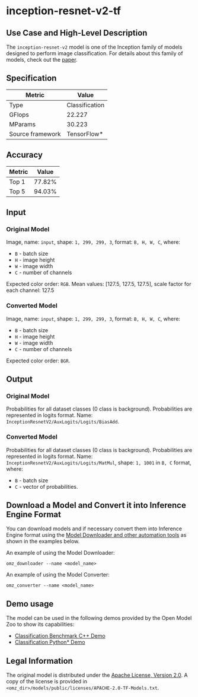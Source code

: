 # inception-resnet-v2-tf

## Use Case and High-Level Description

The `inception-resnet-v2` model is one of the Inception family of models designed to perform image classification. For details about this family of models, check out the [paper](https://arxiv.org/abs/1602.07261).

## Specification

| Metric                          | Value                                     |
|---------------------------------|-------------------------------------------|
| Type                            | Classification                            |
| GFlops                          | 22.227                                    |
| MParams                         | 30.223                                    |
| Source framework                | TensorFlow\*                              |

## Accuracy

| Metric | Value  |
| ------ | ------ |
| Top 1  | 77.82% |
| Top 5  | 94.03% |

## Input

### Original Model

Image, name: `input`, shape: `1, 299, 299, 3`, format: `B, H, W, C`, where:

- `B` - batch size
- `H` - image height
- `W` - image width
- `C` - number of channels

Expected color order: `RGB`.
Mean values: [127.5, 127.5, 127.5], scale factor for each channel: 127.5

### Converted Model

Image, name: `input`, shape: `1, 299, 299, 3`, format: `B, H, W, C`, where:

- `B` - batch size
- `H` - image height
- `W` - image width
- `C` - number of channels

Expected color order: `BGR`.

## Output

### Original Model

Probabilities for all dataset classes (0 class is background). Probabilities are represented in logits format. Name: `InceptionResnetV2/AuxLogits/Logits/BiasAdd`.

### Converted Model

Probabilities for all dataset classes (0 class is background). Probabilities are represented in logits format. Name: `InceptionResnetV2/AuxLogits/Logits/MatMul`, shape: `1, 1001` in `B, C` format, where:

- `B` - batch size
- `C` - vector of probabilities.

## Download a Model and Convert it into Inference Engine Format

You can download models and if necessary convert them into Inference Engine format using the [Model Downloader and other automation tools](../../../tools/model_tools/README.md) as shown in the examples below.

An example of using the Model Downloader:
```
omz_downloader --name <model_name>
```

An example of using the Model Converter:
```
omz_converter --name <model_name>
```

## Demo usage

The model can be used in the following demos provided by the Open Model Zoo to show its capabilities:

* [Classification Benchmark C++ Demo](../../../demos/classification_benchmark_demo/cpp/README.md)
* [Classification Python\* Demo](../../../demos/classification_demo/python/README.md)

## Legal Information

The original model is distributed under the
[Apache License, Version 2.0](https://raw.githubusercontent.com/tensorflow/models/master/LICENSE).
A copy of the license is provided in `<omz_dir>/models/public/licenses/APACHE-2.0-TF-Models.txt`.
